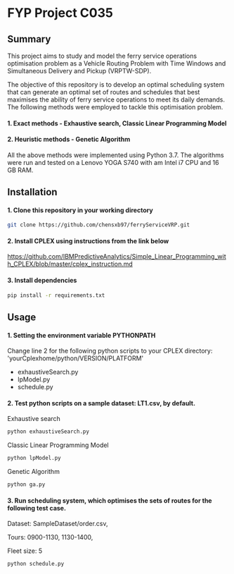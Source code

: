 # FYP Project C035

## Summary
This project aims to study and model the ferry service operations optimisation problem as a Vehicle Routing Problem with Time Windows and Simultaneous Delivery and Pickup (VRPTW-SDP).

The objective of this repository is to develop an optimal scheduling system that can generate an optimal set of routes and schedules that best maximises the ability of ferry service operations to meet its daily demands. The following methods were employed to tackle this optimisation problem.

#### 1. Exact methods - Exhaustive search, Classic Linear Programming Model
#### 2. Heuristic methods - Genetic Algorithm

All the above methods were implemented using Python 3.7.
The algorithms were run and tested on a Lenovo YOGA S740 with am Intel i7 CPU and 16 GB RAM.

## Installation

#### 1. Clone this repository in your working directory

```bash
git clone https://github.com/chensxb97/ferryServiceVRP.git
```

#### 2. Install CPLEX using instructions from the link below

https://github.com/IBMPredictiveAnalytics/Simple_Linear_Programming_with_CPLEX/blob/master/cplex_instruction.md


#### 3. Install dependencies

```bash
pip install -r requirements.txt 
```

## Usage

#### 1. Setting the environment variable PYTHONPATH

Change line 2 for the following python scripts to your CPLEX directory: 'yourCplexhome/python/VERSION/PLATFORM'

- exhaustiveSearch.py
- lpModel.py
- schedule.py

#### 2. Test python scripts on a sample dataset: LT1.csv, by default.

Exhaustive search
```python
python exhaustiveSearch.py
```

Classic Linear Programming Model
```python
python lpModel.py
```

Genetic Algorithm
```python
python ga.py
```

#### 3. Run scheduling system, which optimises the sets of routes for the following test case.

Dataset: SampleDataset/order.csv,

Tours: 0900-1130, 1130-1400,

Fleet size: 5

```python
python schedule.py
```






